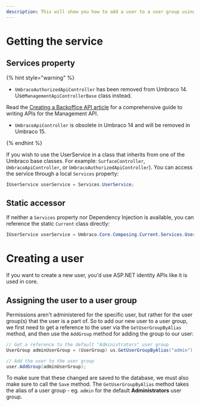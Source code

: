 ```yaml
---
description: This will show you how to add a user to a user group using the UserService in Umbraco.
---
```


# Getting the service

## Services property

{% hint style="warning" %}

* `UmbracoAuthorizedApiController` has been removed from Umbraco 14. Use`ManagementApiControllerBase` class instead.

Read the [Creating a Backoffice API article](https://docs.umbraco.com/umbraco-cms/tutorials/creating-a-backoffice-api) for a comprehensive guide to writing APIs for the Management API.

* `UmbracoApiController` is obsolete in Umbraco 14 and will be removed in Umbraco 15.

{% endhint %}

If you wish to use the UserService in a class that inherits from one of the Umbraco base classes. For example: `SurfaceController`, `UmbracoApiController`, or `UmbracoAuthorizedApiController`). You can access the service through a local `Services` property:

```csharp
IUserService userService = Services.UserService;
```

## Static accessor

If neither a `Services` property nor Dependency Injection is available, you can reference the static `Current` class directly:

```csharp
IUserService userService = Umbraco.Core.Composing.Current.Services.UserService;
```

# Creating a user

If you want to create a new user, you'd use ASP.NET identity APIs like it is used in core.

## Assigning the user to a user group

Permissions aren't administered for the specific user, but rather for the user group(s) that the user is a part of. So to add our new user to a user group, we first need to get a reference to the user via the `GetUserGroupByAlias` method, and then use the `AddGroup` method for adding the group to our user:

```csharp
// Get a reference to the default "Administrators" user group
UserGroup adminUserGroup = (UserGroup) us.GetUserGroupByAlias("admin");

// Add the user to the user group
user.AddGroup(adminUserGroup);
```

To make sure that these changed are saved to the database, we must also make sure to call the `Save` method. The `GetUserGroupByAlias` method takes the alias of a user group - eg. `admin` for the default **Administrators** user group.
